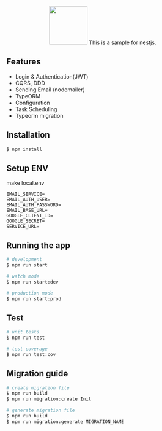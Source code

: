 <p align=center>
  <img src="https://docs.nestjs.com/assets/logo-small.svg" width=100 height=100 /> This is a sample for nestjs.
</p>

## Features

- Login & Authentication(JWT)
- CQRS, DDD
- Sending Email (nodemailer)
- TypeORM
- Configuration
- Task Scheduling
- Typeorm migration

## Installation

```bash
$ npm install
```

## Setup ENV

make local.env

```=text
EMAIL_SERVICE=
EMAIL_AUTH_USER=
EMAIL_AUTH_PASSWORD=
EMAIL_BASE_URL=
GOOGLE_CLIENT_ID=
GOOGLE_SECRET=
SERVICE_URL=
```

## Running the app

```bash
# development
$ npm run start

# watch mode
$ npm run start:dev

# production mode
$ npm run start:prod
```

## Test

```bash
# unit tests
$ npm run test

# test coverage
$ npm run test:cov
```

## Migration guide

```bash
# create migration file
$ npm run build
$ npm run migration:create Init

# generate migration file
$ npm run build
$ npm run migration:generate MIGRATION_NAME
```
